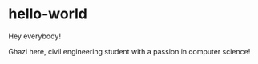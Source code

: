 # hello-world

Hey everybody!

Ghazi here, civil engineering student with a passion in computer science!


